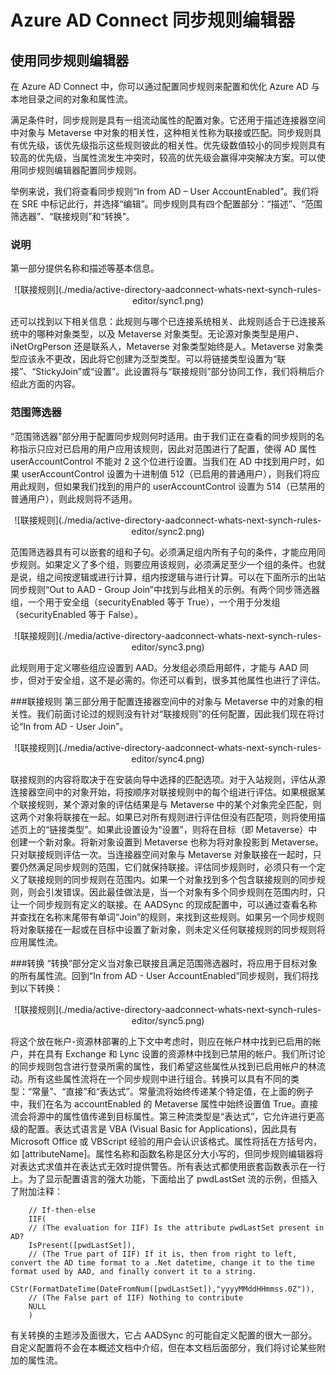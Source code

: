 
<properties 
	pageTitle="使用 Azure AD Connect 同步规则编辑器" 
	description="了解如何使用 Azure AD Connect 同步规则编辑器。" 
	services="active-directory" 
	documentationCenter="" 
	authors="billmath" 
	manager="stevenpo" 
	editor="curtand"/>

<tags 
	ms.service="active-directory"  
	ms.date="08/24/2015" 
	wacn.date="11/02/2015"/>

# Azure AD Connect 同步规则编辑器


## 使用同步规则编辑器

在 Azure AD Connect 中，你可以通过配置同步规则来配置和优化 Azure AD 与本地目录之间的对象和属性流。

满足条件时，同步规则是具有一组流动属性的配置对象。它还用于描述连接器空间中对象与 Metaverse 中对象的相关性，这种相关性称为联接或匹配。同步规则具有优先级，该优先级指示这些规则彼此的相关性。优先级数值较小的同步规则具有较高的优先级，当属性流发生冲突时，较高的优先级会赢得冲突解决方案。可以使用同步规则编辑器配置同步规则。

举例来说，我们将查看同步规则“In from AD – User AccountEnabled”。我们将在 SRE 中标记此行，并选择“编辑”。同步规则具有四个配置部分：“描述”、“范围筛选器”、“联接规则”和“转换”。

### 说明
第一部分提供名称和描述等基本信息。

<center>![联接规则](./media/active-directory-aadconnect-whats-next-synch-rules-editor/sync1.png) </center>

还可以找到以下相关信息：此规则与哪个已连接系统相关、此规则适合于已连接系统中的哪种对象类型，以及 Metaverse 对象类型。无论源对象类型是用户、iNetOrgPerson 还是联系人，Metaverse 对象类型始终是人。Metaverse 对象类型应该永不更改，因此将它创建为泛型类型。可以将链接类型设置为“联接”、“StickyJoin”或“设置”。此设置将与“联接规则”部分协同工作，我们将稍后介绍此方面的内容。

### 范围筛选器

“范围筛选器”部分用于配置同步规则何时适用。由于我们正在查看的同步规则的名称指示只应对已启用的用户应用该规则，因此对范围进行了配置，使得 AD 属性 userAccountControl 不能对 2 这个位进行设置。当我们在 AD 中找到用户时，如果 userAccountControl 设置为十进制值 512（已启用的普通用户），则我们将应用此规则，但如果我们找到的用户的 userAccountControl 设置为 514（已禁用的普通用户），则此规则将不适用。

<center>![联接规则](./media/active-directory-aadconnect-whats-next-synch-rules-editor/sync2.png) </center>

范围筛选器具有可以嵌套的组和子句。必须满足组内所有子句的条件，才能应用同步规则。如果定义了多个组，则要应用该规则，必须满足至少一个组的条件。也就是说，组之间按逻辑或进行计算，组内按逻辑与进行计算。可以在下面所示的出站同步规则“Out to AAD - Group Join”中找到与此相关的示例。有两个同步筛选器组，一个用于安全组（securityEnabled 等于 True），一个用于分发组（securityEnabled 等于 False）。

<center>![联接规则](./media/active-directory-aadconnect-whats-next-synch-rules-editor/sync3.png) </center>

此规则用于定义哪些组应设置到 AAD。分发组必须启用邮件，才能与 AAD 同步，但对于安全组，这不是必需的。你还可以看到，很多其他属性也进行了评估。

###联接规则
第三部分用于配置连接器空间中的对象与 Metaverse 中的对象的相关性。我们前面讨论过的规则没有针对“联接规则”的任何配置，因此我们现在将讨论“In from AD - User Join”。

<center>![联接规则](./media/active-directory-aadconnect-whats-next-synch-rules-editor/sync4.png) </center>

联接规则的内容将取决于在安装向导中选择的匹配选项。对于入站规则，评估从源连接器空间中的对象开始，将按顺序对联接规则中的每个组进行评估。如果根据某个联接规则，某个源对象的评估结果是与 Metaverse 中的某个对象完全匹配，则这两个对象将联接在一起。如果已对所有规则进行评估但没有匹配项，则将使用描述页上的“链接类型”。如果此设置设为“设置”，则将在目标（即 Metaverse）中创建一个新对象。将新对象设置到 Metaverse 也称为将对象投影到 Metaverse。只对联接规则评估一次。当连接器空间对象与 Metaverse 对象联接在一起时，只要仍然满足同步规则的范围，它们就保持联接。评估同步规则时，必须只有一个定义了联接规则的同步规则在范围内。如果一个对象找到多个包含联接规则的同步规则，则会引发错误。因此最佳做法是，当一个对象有多个同步规则在范围内时，只让一个同步规则有定义的联接。在 AADSync 的现成配置中，可以通过查看名称并查找在名称末尾带有单词“Join”的规则，来找到这些规则。如果另一个同步规则将对象联接在一起或在目标中设置了新对象，则未定义任何联接规则的同步规则将应用属性流。

###转换
“转换”部分定义当对象已联接且满足范围筛选器时，将应用于目标对象的所有属性流。回到“In from AD - User AccountEnabled”同步规则，我们将找到以下转换：

<center>![联接规则](./media/active-directory-aadconnect-whats-next-synch-rules-editor/sync5.png) </center>

将这个放在帐户-资源林部署的上下文中考虑时，则应在帐户林中找到已启用的帐户，并在具有 Exchange 和 Lync 设置的资源林中找到已禁用的帐户。我们所讨论的同步规则包含进行登录所需的属性，我们希望这些属性从找到已启用帐户的林流动。所有这些属性流将在一个同步规则中进行组合。转换可以具有不同的类型：“常量”、“直接”和“表达式”。常量流将始终传递某个特定值，在上面的例子中，我们在名为 accountEnabled 的 Metaverse 属性中始终设置值 True。直接流会将源中的属性值传递到目标属性。第三种流类型是“表达式”，它允许进行更高级的配置。表达式语言是 VBA (Visual Basic for Applications)，因此具有 Microsoft Office 或 VBScript 经验的用户会认识该格式。属性将括在方括号内，如 [attributeName]。属性名称和函数名称是区分大小写的，但同步规则编辑器将对表达式求值并在表达式无效时提供警告。所有表达式都使用嵌套函数表示在一行上。为了显示配置语言的强大功能，下面给出了 pwdLastSet 流的示例，但插入了附加注释：

		// If-then-else
		IIF(
		// (The evaluation for IIF) Is the attribute pwdLastSet present in AD? 
		IsPresent([pwdLastSet]),
		// (The True part of IIF) If it is, then from right to left, convert the AD time format to a .Net datetime, change it to the time format used by AAD, and finally convert it to a string.
		CStr(FormatDateTime(DateFromNum([pwdLastSet]),"yyyyMMddHHmmss.0Z")),
		// (The False part of IIF) Nothing to contribute
		NULL
		)

有关转换的主题涉及面很大，它占 AADSync 的可能自定义配置的很大一部分。自定义配置将不会在本概述文档中介绍，但在本文档后面部分，我们将讨论某些附加的属性流。
 

<!---HONumber=76-->